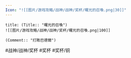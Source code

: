 ```yaml
---
Icon: "![[图片/游戏攻略/战神/战神/奖杯/曙光的召喚.png|30]]"
---
```

```ad-common-bronze-trophy
title: (Title:: "曙光的召喚")
![[图片/游戏攻略/战神/战神/奖杯/曙光的召喚.png|100]]

(Comment:: "打敗巴德爾")
```

#战神/战神/奖杯 #奖杯 #奖杯/铜
